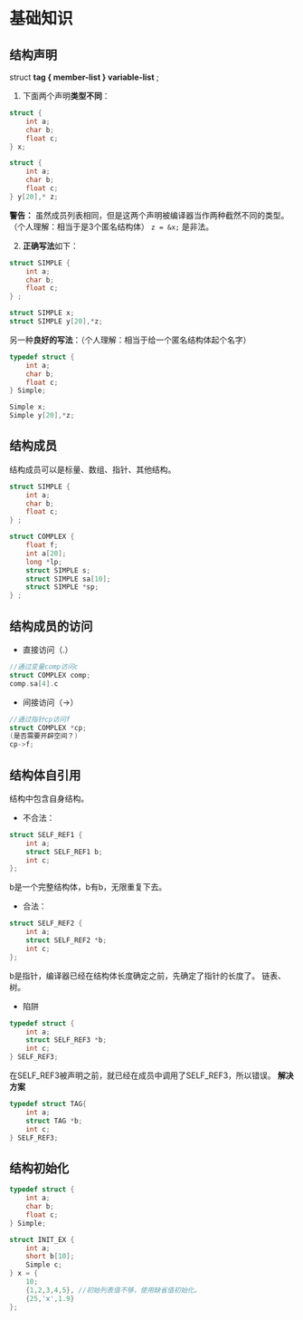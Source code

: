 # 基础知识

## 结构声明
struct **tag { member-list } variable-list** ;

1. 下面两个声明**类型不同**：
```c
struct {
    int a;
    char b;
    float c;
} x;

struct {
    int a;
    char b;
    float c;
} y[20],* z;
```
**警告：**
虽然成员列表相同，但是这两个声明被编译器当作两种截然不同的类型。（个人理解：相当于是3个匿名结构体）
`z = &x;`
是非法。

2. **正确写法**如下：
```c
struct SIMPLE {
    int a;
    char b;
    float c;
} ;

struct SIMPLE x;
struct SIMPLE y[20],*z;
```

另一种**良好的写法**：（个人理解：相当于给一个匿名结构体起个名字）
```c
typedef struct {
    int a;
    char b;
    float c;
} Simple;

Simple x; 
Simple y[20],*z;
```

## 结构成员
结构成员可以是标量、数组、指针、其他结构。
```c
struct SIMPLE {
    int a;
    char b;
    float c;
} ;

struct COMPLEX {
    float f;
    int a[20];
    long *lp;
    struct SIMPLE s;
    struct SIMPLE sa[10];
    struct SIMPLE *sp;
} ;
```
## 结构成员的访问

- 直接访问（.）
```c
//通过变量comp访问c
struct COMPLEX comp;
comp.sa[4].c
```

- 间接访问（->）
```c
//通过指针cp访问f
struct COMPLEX *cp;
(是否需要开辟空间？)
cp->f;
```

## 结构体自引用
结构中包含自身结构。
- 不合法：
```c
struct SELF_REF1 {
    int a;
    struct SELF_REF1 b;
    int c;
};
```
b是一个完整结构体，b有b，无限重复下去。

- 合法：
```c
struct SELF_REF2 {
    int a;
    struct SELF_REF2 *b;
    int c;
};
```
b是指针，编译器已经在结构体长度确定之前，先确定了指针的长度了。
链表、树。

- 陷阱
```c
typedef struct {
    int a;
    struct SELF_REF3 *b;
    int c;
} SELF_REF3;
```
在SELF_REF3被声明之前，就已经在成员中调用了SELF_REF3，所以错误。
**解决方案**
```c
typedef struct TAG{
    int a;
    struct TAG *b;
    int c;
} SELF_REF3;
```

## 结构初始化
```c
typedef struct {
    int a;
    char b;
    float c;
} Simple;

struct INIT_EX {
    int a;
    short b[10];
    Simple c;
} x = {
    10;
    {1,2,3,4,5}, //初始列表值不够，使用缺省值初始化。
    {25,'x',1.9}
};
```